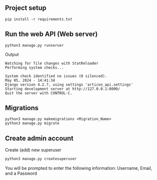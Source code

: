 ## Project setup
``` shell
pip install -r requirements.txt
```


## Run the web API (Web server)
``` shell
python3 manage.py runserver
```
Output
``` console
Watching for file changes with StatReloader
Performing system checks...

System check identified no issues (0 silenced).
May 05, 2024 - 14:41:34
Django version 4.2.7, using settings 'articon_api.settings'
Starting development server at http://127.0.0.1:8000/
Quit the server with CONTROL-C.
```

## Migrations
``` shell
python3 manage.py makemigrations <Migration_Name>
python3 manage.py migrate
```

## Create admin account
Create (add) new superuser
``` bash
python3 manage.py createsuperuser
```
You will be prompted to enter the following information: Username, Email, and a Password